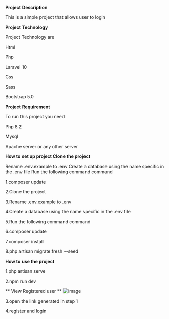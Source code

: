 


**Project Description**

This is a simple project that allows user to login


**Project Technology**

Project Technology are

Html

Php

Laravel 10

Css

Sass

Bootstrap 5.0

**Project Requirement**

To run this project you need

Php 8.2

Mysql

Apache server or any other server

**How to set up project Clone the project**

Rename .env.example to .env Create a database using the name specific in the .env file Run the following command command

1.composer update

2.Clone the project

3.Rename .env.example to .env

4.Create a database using the name specific in the .env file

5.Run the following command command

6.composer update

7.composer install

8.php artisan migrate:fresh --seed

**How to use the project**

1.php artisan serve

2.npm run dev

** View Registered user **
![image](https://github.com/eaimiesylv/userData/assets/50324524/8175501d-0a8c-49c7-bda1-5c3967d3cd82)

3.open the link generated in step 1

4.register and login



